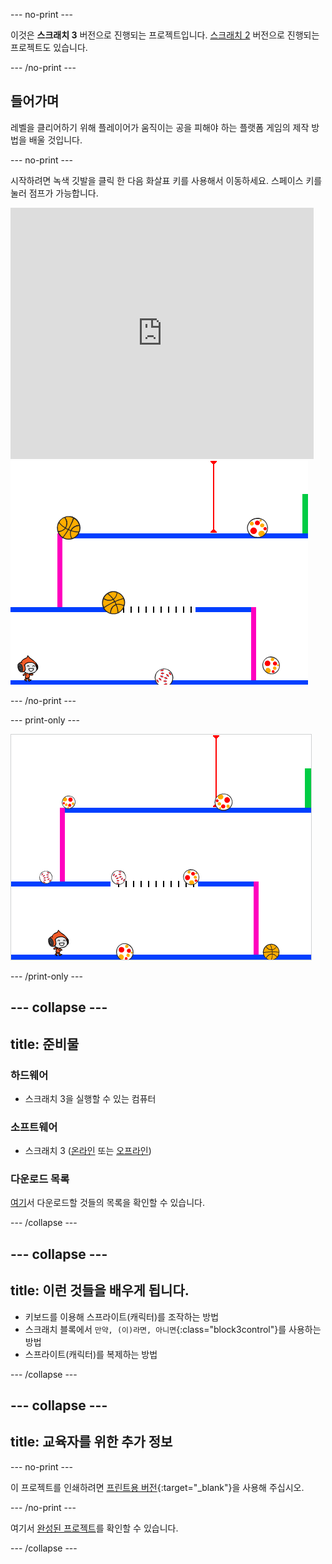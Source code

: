 \--- no-print \---

이것은 **스크래치 3** 버전으로 진행되는 프로젝트입니다. [스크래치 2](https://projects.raspberrypi.org/en/projects/dodgeball-scratch2) 버전으로 진행되는 프로젝트도 있습니다.

\--- /no-print \---

## 들어가며

레벨을 클리어하기 위해 플레이어가 움직이는 공을 피해야 하는 플랫폼 게임의 제작 방법을 배울 것입니다.

\--- no-print \---

시작하려면 녹색 깃발을 클릭 한 다음 화살표 키를 사용해서 이동하세요. <kbd>스페이스</kbd> 키를 눌러 점프가 가능합니다.

<div class="scratch-preview">
  <iframe allowtransparency="true" width="485" height="402" src="https://scratch.mit.edu/projects/embed/251809924/?autostart=false" frameborder="0" scrolling="no"></iframe>
  <img src="images/dodge-final.png">
</div>

\--- /no-print \---

\--- print-only \---

![피구 게임이 실행되고 있는 모습](images/dodgeball-showcase.png)

\--- /print-only \---

## \--- collapse \---

## title: 준비물

### 하드웨어

+ 스크래치 3을 실행할 수 있는 컴퓨터

### 소프트웨어

+ 스크래치 3 ([온라인](https://scratch.mit.edu/projects/editor/) 또는 [오프라인](https://scratch.mit.edu/download/))

### 다운로드 목록

[여기](http://rpf.io/p/en/dodgeball-go)서 다운로드할 것들의 목록을 확인할 수 있습니다.

\--- /collapse \---

## \--- collapse \---

## title: 이런 것들을 배우게 됩니다.

+ 키보드를 이용해 스프라이트(캐릭터)를 조작하는 방법
+ 스크래치 블록에서 `만약, (이)라면, 아니면`{:class="block3control"}를 사용하는 방법
+ 스프라이트(캐릭터)를 복제하는 방법

\--- /collapse \---

## \--- collapse \---

## title: 교육자를 위한 추가 정보

\--- no-print \---

이 프로젝트를 인쇄하려면 [프린트용 버전](https://projects.raspberrypi.org/en/projects/dodgeball/print){:target="_blank"}을 사용해 주십시오.

\--- /no-print \---

여기서 [완성된 프로젝트](http://rpf.io/p/en/dodgeball-get)를 확인할 수 있습니다.

\--- /collapse \---
